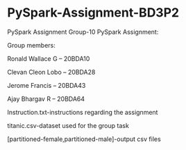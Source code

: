 # PySpark-Assignment-BD3P2
PySpark Assignment
 Group-10 PySpark Assignment:
 
Group members:

Ronald Wallace G – 20BDA10

Clevan Cleon Lobo – 20BDA28

Jerome Francis – 20BDA43

Ajay Bhargav R – 20BDA64


Instruction.txt-instructions regarding the assignment

titanic.csv-dataset used for the group task

[partitioned-female,partitioned-male]-output csv files
